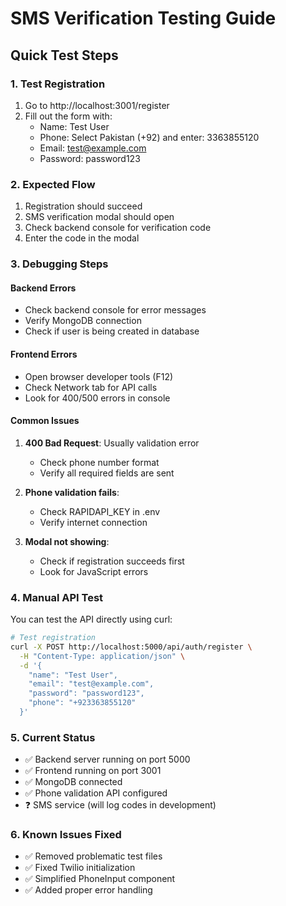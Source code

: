 # SMS Verification Testing Guide

## Quick Test Steps

### 1. Test Registration
1. Go to http://localhost:3001/register
2. Fill out the form with:
   - Name: Test User
   - Phone: Select Pakistan (+92) and enter: 3363855120
   - Email: test@example.com
   - Password: password123

### 2. Expected Flow
1. Registration should succeed
2. SMS verification modal should open
3. Check backend console for verification code
4. Enter the code in the modal

### 3. Debugging Steps

#### Backend Errors
- Check backend console for error messages
- Verify MongoDB connection
- Check if user is being created in database

#### Frontend Errors
- Open browser developer tools (F12)
- Check Network tab for API calls
- Look for 400/500 errors in console

#### Common Issues
1. **400 Bad Request**: Usually validation error
   - Check phone number format
   - Verify all required fields are sent

2. **Phone validation fails**: 
   - Check RAPIDAPI_KEY in .env
   - Verify internet connection

3. **Modal not showing**:
   - Check if registration succeeds first
   - Look for JavaScript errors

### 4. Manual API Test

You can test the API directly using curl:

```bash
# Test registration
curl -X POST http://localhost:5000/api/auth/register \
  -H "Content-Type: application/json" \
  -d '{
    "name": "Test User",
    "email": "test@example.com", 
    "password": "password123",
    "phone": "+923363855120"
  }'
```

### 5. Current Status
- ✅ Backend server running on port 5000
- ✅ Frontend running on port 3001
- ✅ MongoDB connected
- ✅ Phone validation API configured
- ❓ SMS service (will log codes in development)

### 6. Known Issues Fixed
- ✅ Removed problematic test files
- ✅ Fixed Twilio initialization
- ✅ Simplified PhoneInput component
- ✅ Added proper error handling
